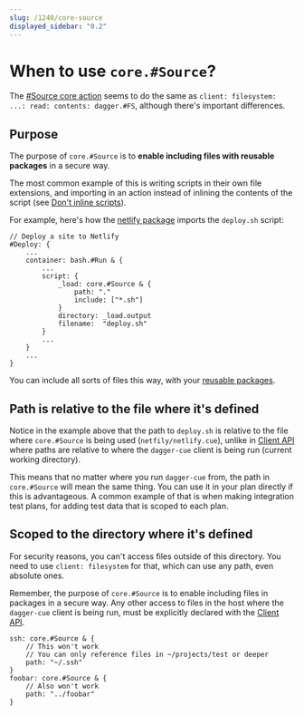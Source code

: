 ```yaml
---
slug: /1240/core-source
displayed_sidebar: "0.2"
---
```


# When to use `core.#Source`?

The [#Source core action](../../references/1222-core-actions-reference.md#core-actions-related-to-filesystem-trees) seems to do the same as `client: filesystem: ...: read: contents: dagger.#FS`, although there's important differences.

## Purpose

The purpose of `core.#Source` is to **enable including files with reusable packages** in a secure way.

The most common example of this is writing scripts in their own file extensions, and importing in an action instead of inlining the contents of the script (see [Don't inline scripts](../../guidelines/1226-coding-style.md#dont-inline-scripts)).

For example, here's how the [netlify package](https://github.com/dagger/dagger/tree/main/pkg/universe.dagger.io/netlify) imports the `deploy.sh` script:

```cue title="pkg/universe.dagger.io/netlify/netlify.cue"
// Deploy a site to Netlify
#Deploy: {
    ...
    container: bash.#Run & {
        ...
        script: {
            _load: core.#Source & {
                path: "."
                include: ["*.sh"]
            }
            directory: _load.output
            filename:  "deploy.sh"
        }
        ...
    }
    ...
}
```

You can include all sorts of files this way, with your [reusable packages](../actions/1239-making-reusable-package.md).

## Path is relative to the file where it's defined

Notice in the example above that the path to `deploy.sh` is relative to the file where `core.#Source` is being used (`netfily/netlify.cue`), unlike in [Client API](../../core-concepts/1203-client.md#accessing-the-file-system) where paths are relative to where the `dagger-cue` client is being run (current working directory).

This means that no matter where you run `dagger-cue` from, the path in `core.#Source` will mean the same thing. You can use it in your plan directly if this is advantageous. A common example of that is when making integration test plans, for adding test data that is scoped to each plan.

## Scoped to the directory where it's defined

For security reasons, you can't access files outside of this directory. You need to use `client: filesystem` for that, which can use any path, even absolute ones.

Remember, the purpose of `core.#Source` is to enable including files in packages in a secure way. Any other access to files in the host where the `dagger-cue` client is being run, must be explicitly declared with the [Client API](../../core-concepts/1203-client.md).

```cue title="~/projects/test/dagger.cue"
ssh: core.#Source & {
    // This won't work
    // You can only reference files in ~/projects/test or deeper
    path: "~/.ssh"
}
foobar: core.#Source & {
    // Also won't work
    path: "../foobar"
}
```
